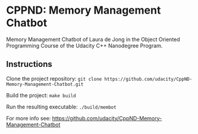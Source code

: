 # CPPND: Memory Management Chatbot

Memory Management Chatbot of Laura de Jong in the Object Oriented Programming Course of the Udacity C++ Nanodegree Program.

## Instructions

Clone the project repository: 
    ```git clone https://github.com/udacity/CppND-Memory-Management-Chatbot.git```

Build the project: ```make build```

Run the resulting executable: ```./build/membot```

For more info see: https://github.com/udacity/CppND-Memory-Management-Chatbot
